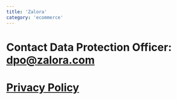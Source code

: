 ```yaml
---
title: 'Zalora'
category: 'ecommerce'
---
```


# Contact Data Protection Officer: dpo@zalora.com

# [Privacy Policy](https://www.zalora.sg/privacy-policy/)